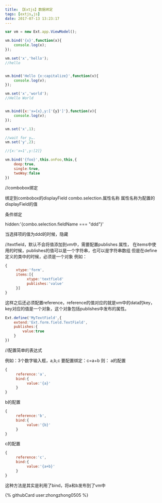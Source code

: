 ```yaml
---
title: 【Extjs】数据绑定
tags: [extjs,js]
date: 2017-07-13 13:23:17
---
```

```js
var vm = new Ext.app.ViewModel();

vm.bind('{x}',function(x){
    console.log(x);
});

vm.set('x','hello');
//hello


vm.bind('Hello {x:capitalize}',function(v){
    console.log(v);
});

vm.set('x','world');
//Hello World


vm.bind({x:'x={x},y:['{y}']'},function(v){
    console.log(v);
});

vm.set('x',1);

//wait for y….
vm.set('y',2);

//{x:'x=1',y:[2]}

vm.bind('{foo}',this.onFoo,this,{
    deep:true,
    single:true,
    twoWay:false
})

```

<!-- more -->

//combobox绑定

绑定到combobox的displayField
combo.selection.属性名称
属性名称为配置的displayField的值

条件绑定

hidden:'{combo.selection.fieldName === "ddd"}'

当选择项的值为ddd的时候，隐藏


//textfield，默认不会将值添加到vm中，需要配置publishes
属性，
在items中使用的时候，publishes的值可以是一个字符串，也可以是字符串数组
但是在define定义的类中的时候，必须是一个对象
例如：
```js
{
     xtype:'form',
     items:[{
          xtype:'textfield'
          publishes:'value'
     }]
}
```

这样之后还必须配置reference，reference的值对应的就是vm中的data的key，key对应的值是一个对象，这个对象包括publishes中发布的属性。

```js
Ext.define('MyTextField',{
    extend:'Ext.form.field.TextField',
    publishes:{
        value:true
    }
})
```

//配置简单的表达式

例如：3个数字输入框，a,b,c
要配置绑定：c=a+b
则：
a的配置
```js
{
     reference:'a',
     bind:{
          value:'{a}'
     }
}
```
b的配置
```js
{
     reference:'b',
     bind:{
          value:'{b}'
     }
}
```
c的配置
```js
{
     reference:'c',
     bind:{
          value:'{a+b}'
     }
}
```

这种方法是其实是利用了bind，将a和b发布到了vm中

{% githubCard user:zhongzhong0505 %}







